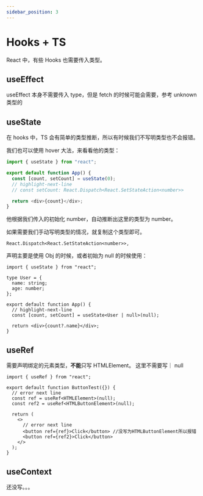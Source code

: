 ```yaml
---
sidebar_position: 3
---
```


# Hooks + TS

React 中，有些 Hooks 也需要传入类型。

## useEffect

useEffect 本身不需要传入 type，但是 fetch 的时候可能会需要，参考 unknown 类型的

## useState

在 hooks 中，TS 会有简单的类型推断，所以有时候我们不写明类型也不会报错。

我们也可以使用 hover 大法，来看看他的类型：

```js title='useState'
import { useState } from "react";

export default function App() {
  const [count, setCount] = useState(0);
  // highlight-next-line
  // const setCount: React.Dispatch<React.SetStateAction<number>>

  return <div>{count}</div>;
}
```

他根据我们传入的初始化 number，自动推断出这里的类型为 number。

如果需要我们手动写明类型的情况，就复制这个类型即可。

```TS
React.Dispatch<React.SetStateAction<number>>,
```

声明主要是使用 Obj 的时候，或者初始为 null 的时候使用：

```TS title="useState"
import { useState } from "react";

type User = {
  name: string;
  age: number;
};

export default function App() {
  // highlight-next-line
  const [count, setCount] = useState<User | null>(null);

  return <div>{count?.name}</div>;
}
```

## useRef

需要声明绑定的元素类型，**不能**只写 HTMLElement。
这里不需要写｜ null

```TS title="useRef"
import { useRef } from "react";

export default function ButtonTest({}) {
  // error next line
  const ref = useRef<HTMLElement>(null);
  const ref2 = useRef<HTMLButtonElement>(null);

  return (
    <>
      // error next line
      <button ref={ref}>Click</button> //没写为HTMLButtonElement所以报错
      <button ref={ref2}>Click</button>
    </>
  );
}
```

## useContext

还没写。。。

